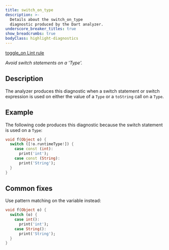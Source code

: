 ```yaml
---
title: switch_on_type
description: >-
  Details about the switch_on_type
  diagnostic produced by the Dart analyzer.
underscore_breaker_titles: true
show_breadcrumbs: true
bodyClass: highlight-diagnostics
---
```


<div class="tags">
  <a class="tag-label"
      href="/tools/linter-rules/switch_on_type"
      title="Learn about the lint rule that enables this diagnostic."
      aria-label="Learn about the lint rule that enables this diagnostic."
      target="_blank">
    <span class="material-symbols" aria-hidden="true">toggle_on</span>
    <span>Lint rule</span>
  </a>
</div>

_Avoid switch statements on a 'Type'._

## Description

The analyzer produces this diagnostic when a switch statement or switch
expression is used on either the value of a `Type` or a `toString` call
on a `Type`.

## Example

The following code produces this diagnostic because the switch statement
is used on a `Type`:

```dart
void f(Object o) {
  switch ([!o.runtimeType!]) {
    case const (int):
      print('int');
    case const (String):
      print('String');
  }
}
```

## Common fixes

Use pattern matching on the variable instead:

```dart
void f(Object o) {
  switch (o) {
    case int():
      print('int');
    case String():
      print('String');
  }
}
```
